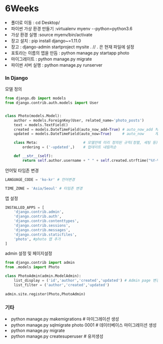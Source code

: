 
# 6Weeks

<li> 폴더로 이동 : cd Desktop/<name>
<li> 파이썬 가상 환경 만들기 :virtualenv myenv --python=python3.6 
<li> 가상 환경 실행 :source myenv/bin/activate
<li> 장고 설치 : pip install django~=1.11.0
<li> 장고 : django-admin startproject mysite . // . 은 현재 파일에 설정
<li> 포토라는 이름의 앱을 만듬 : python manage.py startapp photo
<li> 마이그레이트 : python manage.py migrate
<li> 파이썬 서버 실행 : python manage.py runserver

### In Django

모델 정의

```python
from django.db import models
from django.contrib.auth.models import User


class Photo(models.Model):
    author = models.ForeignKey(User, related_name='photo_posts')
    text = models.TextField()
    created = models.DateTimeField(auto_now_add=True) # auto_now_add 처음에만 업데이트
    updated = models.DateTimeField(auto_now=True)     # auto_now     계속 자동 업데이트

    class Meta:                     # 모델안에 미리 정의된 규칙(정렬, 세팅 등)
        ordering = ('-updated',)    # 업데이트 내림차순

    def __str__(self):
        return self.author.username + " " + self.created.strftime("%Y-%m-%d %H:%i:%s")
```


언어및 타임존 변경

```python
LANGUAGE_CODE = 'ko-kr' # 언어변경

TIME_ZONE = 'Asia/Seoul' # 타임존 변경
```

앱 설정

```python
INSTALLED_APPS = [
    'django.contrib.admin',
    'django.contrib.auth',
    'django.contrib.contenttypes',
    'django.contrib.sessions',
    'django.contrib.messages',
    'django.contrib.staticfiles',
    'photo', #photo 앱 추가
]
```

admin 설정 및 페이지설정
```python
from django.contrib import admin
from .models import Photo

class PhotoAdmin(admin.ModelAdmin):
    list_display = ('id','author','created','updated') # Admin page 변경
    list_filter = ('author','created','updated')
    
admin.site.register(Photo,PhotoAdmin)
```
### 기타

<li> python manage.py makemigrations   # 마이그레이션 생성
<li> python manage.py sqlmigrate photo 0001 #  데이터베이스 마이그레이션 생성
<li> python manage.py migrate
<li> python manage.py createsuperuser # 유저생성
